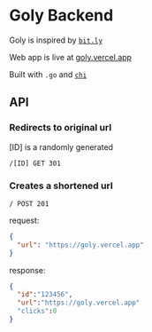 # Goly Backend

Goly is inspired by [`bit.ly`](https://bitly.com/)

Web app is live at [goly.vercel.app](https://goly.vercel.app)

Built with `.go` and [`chi`](https://github.com/go-chi/chi)

## API

### Redirects to original url

[ID] is a randomly generated

`/[ID] GET 301`

### Creates a shortened url

`/ POST 201`

request:

```json
{
  "url": "https://goly.vercel.app"
}
```

response:

```json
{
  "id":"123456",
  "url":"https://goly.vercel.app"
  "clicks":0
}
```
